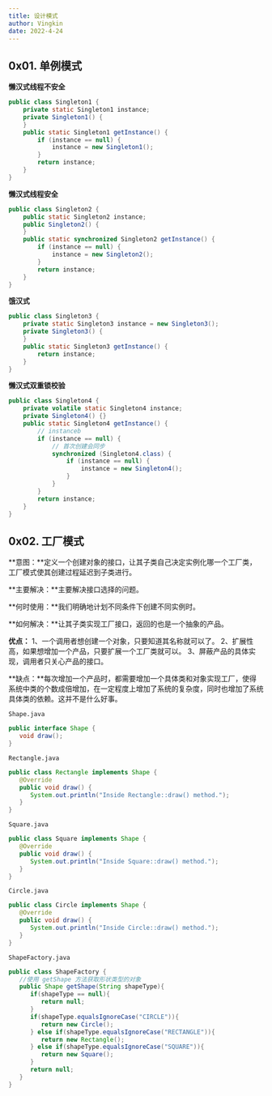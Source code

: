 ```yaml
---
title: 设计模式
author: Vingkin
date: 2022-4-24
---
```


## 0x01. 单例模式

**懒汉式线程不安全**

```java
public class Singleton1 {
    private static Singleton1 instance;
    private Singleton1() {
    }
    public static Singleton1 getInstance() {
        if (instance == null) {
            instance = new Singleton1();
        }
        return instance;
    }
}
```

**懒汉式线程安全**

```java
public class Singleton2 {
    public static Singleton2 instance;
    public Singleton2() {
    }
    public static synchronized Singleton2 getInstance() {
        if (instance == null) {
            instance = new Singleton2();
        }
        return instance;
    }
}
```

**饿汉式**

```java
public class Singleton3 {
    private static Singleton3 instance = new Singleton3();
    private Singleton3() {
    }
    public static Singleton3 getInstance() {
        return instance;
    }
}
```

**懒汉式双重锁校验**

```java
public class Singleton4 {
    private volatile static Singleton4 instance;
    private Singleton4() {}
    public static Singleton4 getInstance() {
        // instanceb
        if (instance == null) {
            // 首次创建会同步
            synchronized (Singleton4.class) {
                if (instance == null) {
                    instance = new Singleton4();
                }
            }
        }
        return instance;
    }
}
```

## 0x02. 工厂模式

**意图：**定义一个创建对象的接口，让其子类自己决定实例化哪一个工厂类，工厂模式使其创建过程延迟到子类进行。

**主要解决：**主要解决接口选择的问题。

**何时使用：**我们明确地计划不同条件下创建不同实例时。

**如何解决：**让其子类实现工厂接口，返回的也是一个抽象的产品。

**优点：** 1、一个调用者想创建一个对象，只要知道其名称就可以了。 2、扩展性高，如果想增加一个产品，只要扩展一个工厂类就可以。 3、屏蔽产品的具体实现，调用者只关心产品的接口。

**缺点：**每次增加一个产品时，都需要增加一个具体类和对象实现工厂，使得系统中类的个数成倍增加，在一定程度上增加了系统的复杂度，同时也增加了系统具体类的依赖。这并不是什么好事。

`Shape.java`

```java
public interface Shape {
   void draw();
}
```

`Rectangle.java`

```java
public class Rectangle implements Shape {
   @Override
   public void draw() {
      System.out.println("Inside Rectangle::draw() method.");
   }
}
```

`Square.java`

```java
public class Square implements Shape {
   @Override
   public void draw() {
      System.out.println("Inside Square::draw() method.");
   }
}
```

`Circle.java`

```java
public class Circle implements Shape {
   @Override
   public void draw() {
      System.out.println("Inside Circle::draw() method.");
   }
}
```

`ShapeFactory.java`

```java
public class ShapeFactory {
   //使用 getShape 方法获取形状类型的对象
   public Shape getShape(String shapeType){
      if(shapeType == null){
         return null;
      }        
      if(shapeType.equalsIgnoreCase("CIRCLE")){
         return new Circle();
      } else if(shapeType.equalsIgnoreCase("RECTANGLE")){
         return new Rectangle();
      } else if(shapeType.equalsIgnoreCase("SQUARE")){
         return new Square();
      }
      return null;
   }
}
```

